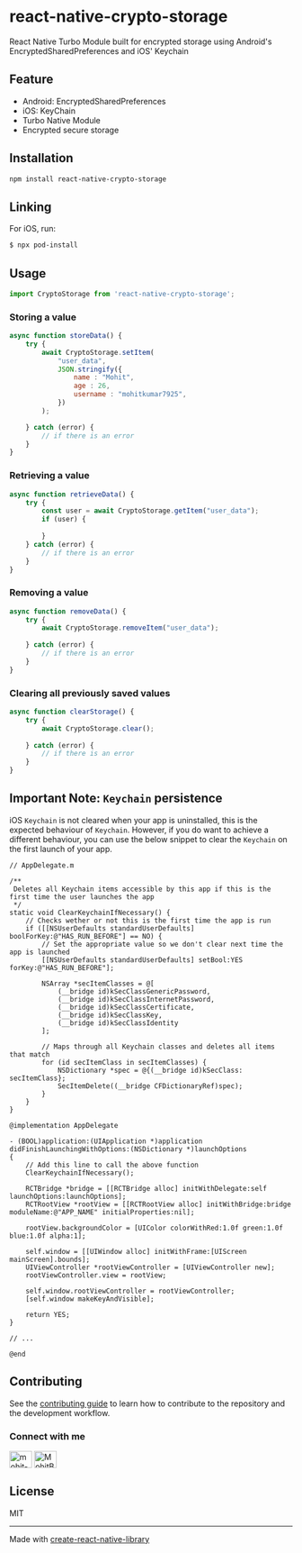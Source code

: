 # react-native-crypto-storage

React Native Turbo Module built for encrypted storage using Android's EncryptedSharedPreferences and iOS' Keychain

## Feature 

- Android: EncryptedSharedPreferences
- iOS: KeyChain
- Turbo Native Module
- Encrypted secure storage


## Installation

```sh
npm install react-native-crypto-storage
```

## Linking

For iOS, run:

```bash
$ npx pod-install
```
## Usage

```js
import CryptoStorage from 'react-native-crypto-storage';
```

### Storing a value

```js
async function storeData() {
    try {
        await CryptoStorage.setItem(
            "user_data",
            JSON.stringify({
                name : "Mohit",
                age : 26,
                username : "mohitkumar7925",
            })
        );

    } catch (error) {
        // if there is an error 
    }
}
```
### Retrieving a value

```js
async function retrieveData() {
    try {   
        const user = await CryptoStorage.getItem("user_data");
        if (user) {
            
        }
    } catch (error) {
        // if there is an error 
    }
}
```

### Removing a value

```js
async function removeData() {
    try {
        await CryptoStorage.removeItem("user_data");
       
    } catch (error) {
        // if there is an error 
    }
}
```

### Clearing all previously saved values

```js
async function clearStorage() {
    try {
        await CryptoStorage.clear();
        
    } catch (error) {
        // if there is an error 
    }
}
```

## Important Note: `Keychain` persistence

iOS `Keychain` is not cleared when your app is uninstalled, this is the expected behaviour of `Keychain`. However, if you do want to achieve a different behaviour, you can use the below snippet to clear the `Keychain` on the first launch of your app.

```objc
// AppDelegate.m

/**
 Deletes all Keychain items accessible by this app if this is the first time the user launches the app
 */
static void ClearKeychainIfNecessary() {
    // Checks wether or not this is the first time the app is run
    if ([[NSUserDefaults standardUserDefaults] boolForKey:@"HAS_RUN_BEFORE"] == NO) {
        // Set the appropriate value so we don't clear next time the app is launched
        [[NSUserDefaults standardUserDefaults] setBool:YES forKey:@"HAS_RUN_BEFORE"];

        NSArray *secItemClasses = @[
            (__bridge id)kSecClassGenericPassword,
            (__bridge id)kSecClassInternetPassword,
            (__bridge id)kSecClassCertificate,
            (__bridge id)kSecClassKey,
            (__bridge id)kSecClassIdentity
        ];

        // Maps through all Keychain classes and deletes all items that match
        for (id secItemClass in secItemClasses) {
            NSDictionary *spec = @{(__bridge id)kSecClass: secItemClass};
            SecItemDelete((__bridge CFDictionaryRef)spec);
        }
    }
}

@implementation AppDelegate

- (BOOL)application:(UIApplication *)application didFinishLaunchingWithOptions:(NSDictionary *)launchOptions
{
    // Add this line to call the above function
    ClearKeychainIfNecessary();

    RCTBridge *bridge = [[RCTBridge alloc] initWithDelegate:self launchOptions:launchOptions];
    RCTRootView *rootView = [[RCTRootView alloc] initWithBridge:bridge moduleName:@"APP_NAME" initialProperties:nil];

    rootView.backgroundColor = [UIColor colorWithRed:1.0f green:1.0f blue:1.0f alpha:1];

    self.window = [[UIWindow alloc] initWithFrame:[UIScreen mainScreen].bounds];
    UIViewController *rootViewController = [UIViewController new];
    rootViewController.view = rootView;

    self.window.rootViewController = rootViewController;
    [self.window makeKeyAndVisible];

    return YES;
}

// ...

@end
```

## Contributing

See the [contributing guide](CONTRIBUTING.md) to learn how to contribute to the repository and the development workflow.

### Connect with me

<p align="left">
<a href="https://linkedin.com/in/mohit-kumar-49337b1a0" target="blank"><img align="center" src="https://raw.githubusercontent.com/rahuldkjain/github-profile-readme-generator/master/src/images/icons/Social/linked-in-alt.svg" alt="mohit-kumar-49337b1a0" height="30" width="40" /></a>
<a href="https://twitter.com/MohitBisyan" target="blank"><img align="center" src="https://raw.githubusercontent.com/rahuldkjain/github-profile-readme-generator/master/src/images/icons/Social/twitter.svg" alt="MohitBisyan" height="30" width="40" /></a>
</p>

## License

MIT

---

Made with [create-react-native-library](https://github.com/callstack/react-native-builder-bob)


